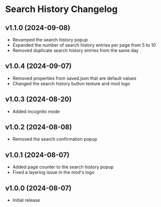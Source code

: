 # Search History Changelog
## v1.1.0 (2024-09-08)
- Revamped the search history popup
- Expanded the number of search history entries per page from 5 to 10
- Removed duplicate search history entries from the same day

## v1.0.4 (2024-09-07)
- Removed properties from saved.json that are default values
- Changed the search history button texture and mod logo

## v1.0.3 (2024-08-20)
- Added incognito mode

## v1.0.2 (2024-08-08)
- Removed the search confirmation popup

## v1.0.1 (2024-08-07)
- Added page counter to the search history popup
- Fixed a layering issue in the mod's logo

## v1.0.0 (2024-08-07)
- Initial release